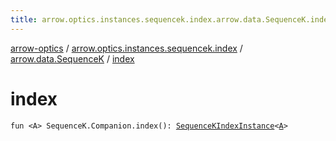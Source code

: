 ```yaml
---
title: arrow.optics.instances.sequencek.index.arrow.data.SequenceK.index - arrow-optics
---
```


[arrow-optics](../../index.html) / [arrow.optics.instances.sequencek.index](../index.html) / [arrow.data.SequenceK](index.html) / [index](./--index--.html)

# index

`fun <A> SequenceK.Companion.index(): `[`SequenceKIndexInstance`](../../arrow.optics.instances/-sequence-k-index-instance/index.html)`<`[`A`](--index--.html#A)`>`